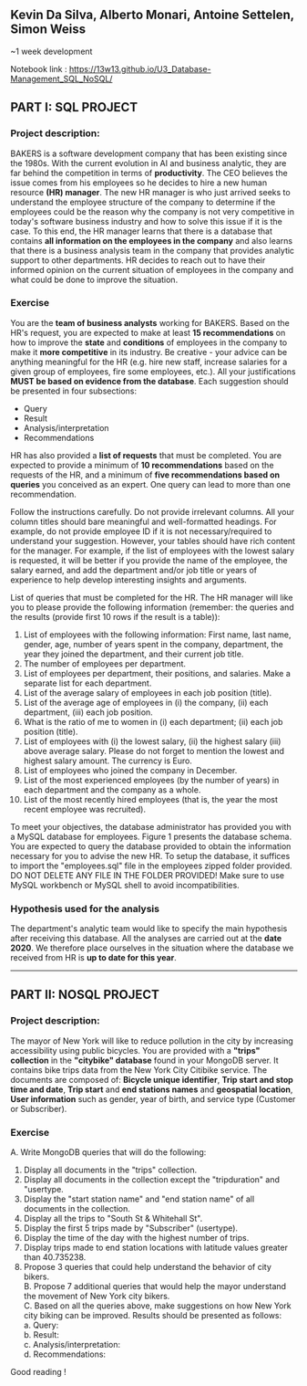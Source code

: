 Kevin Da Silva, Alberto Monari, Antoine Settelen, Simon Weiss
---

~1 week development

Notebook link : https://13w13.github.io/U3_Database-Management_SQL_NoSQL/


## PART I: SQL PROJECT

### Project description:

BAKERS is a software development company that has been existing since the 1980s. With the current evolution in AI and business analytic, they are far behind the competition in terms of **productivity**. The CEO believes the issue comes from his employees so he decides to hire a new human resource **(HR) manager**.
The new HR manager is who just arrived seeks to understand the employee structure of the company to determine if the employees could be the reason why the company is not very competitive in today's software business industry and how to solve this issue if it is the case. To this end, the HR manager learns that there is a database that contains **all information on the employees in the company** and also learns that there is a business analysis team in the company that provides analytic support to other departments. HR decides to reach out to have their informed opinion on the current situation of employees in the company and what could be done to improve the situation.

### Exercise
You are the **team of business analysts** working for BAKERS. Based on the HR's request, you are expected to make at least **15 recommendations** on how to improve the **state** and **conditions** of employees in the company to make it **more competitive** in its industry. Be creative - your advice can be anything meaningful for the HR (e.g. hire new staff, increase salaries for a given group of employees, fire some employees, etc.). All your justifications **MUST be based on evidence from the database**. Each suggestion should be presented in four subsections:

+ Query  
+ Result  
+ Analysis/interpretation 
+ Recommendations


HR has also provided a **list of requests** that must be completed. You are expected to provide a minimum of **10 recommendations** based on the requests of the HR, and a minimum of **five recommendations based on queries** you conceived as an expert. One query can lead to more than one recommendation.

Follow the instructions carefully. Do not provide irrelevant columns. All your column titles should bare meaningful and well-formatted headings. For example, do not provide employee ID if it is not necessary/required to understand your suggestion. However, your tables should have rich content for the manager. For example, if the list of employees with the lowest salary is requested, it will be better if you provide the name of the employee, the salary earned, and add the department and/or job title or years of experience to help develop interesting insights and arguments.



List of queries that must be completed for the HR.
The HR manager will like you to please provide the following information (remember: the queries and the results (provide first 10 rows if the result is a table)):



1. List of employees with the following information: First name, last name, gender, age, number of years spent in the company, department, the year they joined the department, and their current job title.
2. The number of employees per department.
3. List of employees per department, their positions, and salaries. Make a separate list for each department.
4. List of the average salary of employees in each job position (title).
5. List of the average age of employees in (i) the company, (ii) each department, (iii) each job position.
6. What is the ratio of me to women in (i) each department; (ii) each job position (title).
7. List of employees with (i) the lowest salary, (ii) the highest salary (iii) above average salary. Please do not forget to mention the lowest and highest salary amount. The currency is Euro.
8. List of employees who joined the company in December.
9. List of the most experienced employees (by the number of years) in each department and the company as a whole.
10. List of the most recently hired employees (that is, the year the most recent employee was recruited).


To meet your objectives, the database administrator has provided you with a MySQL database for employees. Figure 1 presents the database schema. You are expected to query the database provided to obtain the information necessary for you to advise the new HR. To setup the database, it suffices to import the "employees.sql" file in the employees zipped folder provided. DO NOT DELETE ANY FILE IN THE FOLDER PROVIDED! Make sure to use MySQL workbench or MySQL shell to avoid incompatibilities.


### Hypothesis used for the analysis
The department's analytic team would like to specify the main hypothesis after receiving this database. 
All the analyses are carried out at the **date 2020**. We therefore place ourselves in the situation where the database we received from HR is __up to date for this year__. 

***

## PART II: NOSQL PROJECT

### Project description:

The mayor of New York will like to reduce pollution in the city by increasing accessibility using public bicycles. You are provided with a **"trips" collection** in the **"citybike" database** found in your MongoDB server. It contains bike trips data from the New York City Citibike service. The documents are composed of: **Bicycle unique identifier**, **Trip start and stop time and date**, **Trip start** and **end stations names** and **geospatial location**, **User information** such as gender, year of birth, and service type (Customer or Subscriber).

### Exercise
A. Write MongoDB queries that will do the following:  
1. Display all documents in the "trips" collection.  
2. Display all documents in the collection except the "tripduration" and "usertype.  
3. Display the "start station name" and "end station name" of all documents in the collection.  
4. Display all the trips to "South St & Whitehall St".  
5. Display the first 5 trips made by "Subscriber" (usertype).  
6. Display the time of the day with the highest number of trips. 
7. Display trips made to end station locations with latitude values greater than 40.735238.    
8. Propose 3 queries that could help understand the behavior of city bikers.  
B. Propose 7 additional queries that would help the mayor understand the movement of New York city bikers.    
C. Based on all the queries above, make suggestions on how New York city biking can be improved. Results should be presented as follows:  
a. Query:  
b. Result:  
c. Analysis/interpretation:  
d. Recommendations:  

Good reading ! 
